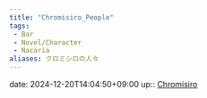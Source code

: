 ```yaml
---
title: "Chromisiro_People"
tags:
 - Bar
 - Novel/Character
 - Nacaria
aliases: クロミシロの人々
---
```


date: 2024-12-20T14:04:50+09:00
up:: [Chromisiro](Chromisiro.md)


